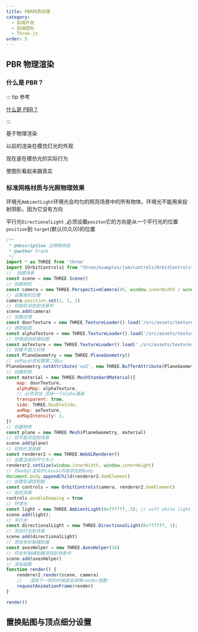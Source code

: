 ```yaml
---
title: PBR材质纹理
category:
  - 前端开发
  - 前端图形
  - Three.js
order: 5
---
```


## PBR 物理渲染

### 什么是 PBR？

::: tip 参考

[什么是 PBR？](https://zhuanlan.zhihu.com/p/342484575)

:::

基于物理渲染

以前的渲染在模仿灯光的外观

现在是在模仿光的实际行为

使图形看起来跟真实

### 标准网格材质与光照物理效果

环境光`AmbientLight`环境光会均匀的照亮场景中的所有物体。环境光不能用来投射阴影，因为它没有方向

平行光`DirectionalLight` ,必须设置`positon`它的方向是从一个平行光的位置` position`到 `target`(默认(0,0,0))的位置

```js {48,49,50,51,52,53,54,55}
/**
 * @description 注释精修版
 * @author Frank
 */
import * as THREE from 'three'
import {OrbitControls} from "three/examples/jsm/controls/OrbitControls";
//  创建场景
const scene = new THREE.Scene()
// 创建相机
const camera = new THREE.PerspectiveCamera(45, window.innerWidth / window.innerHeight, 1, 1000)
// 设置相机位置
camera.position.set(1, 1, 1)
// 将相机添加到场景中
scene.add(camera)
// 加载纹理
const doorTexture = new THREE.TextureLoader().load('/src/assets/textures/door/color.jpg')
// 透明贴图
const alphaTexture = new THREE.TextureLoader().load('/src/assets/textures/door/alpha.jpg')
// 环境遮挡纹理贴图
const aoTexture = new THREE.TextureLoader().load('./src/assets/textures/door/ambientOcclusion.jpg')
// 创建平面几何体
const PlaneGeometry = new THREE.PlaneGeometry()
// aoMap必须设置第二组uv
PlaneGeometry.setAttribute('uv2', new THREE.BufferAttribute(PlaneGeometry.attributes.uv.array, 2))
// 创建材质
const material = new THREE.MeshStandardMaterial({
    map: doorTexture,
    alphaMap: alphaTexture,
    // 必须添加 选择一个alpha通道
    transparent: true,
    side: THREE.DoubleSide,
    aoMap: aoTexture,
    aoMapIntensity: 1,
})
// 创建物体
const plane = new THREE.Mesh(PlaneGeometry, material)
// 将平面添加到场景
scene.add(plane)
// 初始化渲染器
const renderer2 = new THREE.WebGLRenderer()
// 设置渲染的尺寸大小
renderer2.setSize(window.innerWidth, window.innerHeight)
// 将webgl渲染的canvas内容添加到body
document.body.appendChild(renderer2.domElement)
// 创建轨道控制器
const controls = new OrbitControls(camera, renderer2.domElement)
// 阻尼效果
controls.enableDamping = true
// 环境光
const light = new THREE.AmbientLight(0xffffff,.5); // soft white light
scene.add(light);
// 平行光
const directionalLight = new THREE.DirectionalLight(0xffffff, 1);
// 添加灯光到场景
scene.add(directionalLight)
// 添加坐标轴辅助器
const axesHelper = new THREE.AxesHelper(10)
// 将坐标轴辅助器添加到场景中
scene.add(axesHelper)
// 渲染函数
function render() {
    renderer2.render(scene, camera)
    //   渲染下一帧的时候就会调用render函数
    requestAnimationFrame(render)
}

render() 
```

## 置换贴图与顶点细分设置
